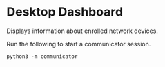 # Desktop Dashboard
Displays information about enrolled network devices.

Run the following to start a communicator session.
```
python3 -m communicator
```